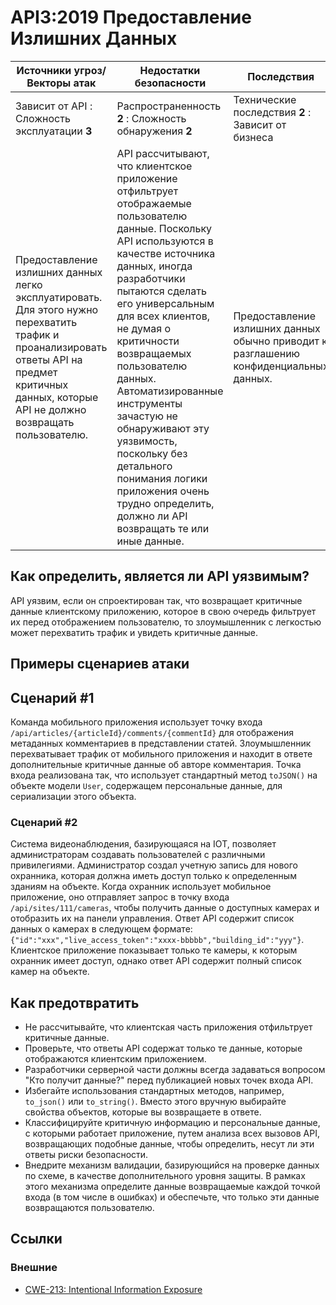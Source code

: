 # API3:2019 Предоставление Излишних Данных

| Источники угроз/Векторы атак | Недостатки безопасности | Последствия |
| - | - | - |
| Зависит от API : Сложность эксплуатации **3** | Распространенность **2** : Сложность обнаружения **2** | Технические последствия **2** : Зависит от бизнеса |
| Предоставление излишних данных легко эксплуатировать. Для этого нужно перехватить трафик и проанализировать ответы API на предмет критичных данных, которые API не должно возвращать пользователю. | API рассчитывают, что клиентское приложение отфильтрует отображаемые пользователю данные. Поскольку API используются в качестве источника данных, иногда разработчики пытаются сделать его универсальным для всех клиентов, не думая о критичности возвращаемых пользователю данных. Автоматизированные инструменты зачастую не обнаруживают эту уязвимость, поскольку без детального понимания логики приложения очень трудно определить, должно ли API возвращать те или иные данные. | Предоставление излишних данных обычно приводит к разглашению конфиденциальных данных. |

## Как определить, является ли API уязвимым?

API уязвим, если он спроектирован так, что возвращает критичные данные клиентскому приложению, которое в свою очередь фильтрует их перед отображением пользователю, то злоумышленник с легкостью может перехватить трафик и увидеть критичные данные.

## Примеры сценариев атаки

## Сценарий #1

Команда мобильного приложения использует точку входа `/api/articles/{articleId}/comments/{commentId}` для отображения метаданных комментариев в представлении статей. Злоумышленник перехватывает трафик от мобильного приложения и находит в ответе дополнительные критичные данные об авторе комментария. Точка входа реализована так, что использует стандартный метод `toJSON()` на объекте модели `User`, содержащем персональные данные, для сериализации этого объекта.


### Сценарий #2

Система видеонаблюдения, базирующаяся на IOT, позволяет администраторам создавать пользователей с различными привилегиями. Администратор создал учетную запись для нового охранника, которая должна иметь доступ только к определенным зданиям на объекте. Когда охранник использует мобильное приложение, оно отправляет запрос в точку входа `/api/sites/111/cameras`, чтобы получить данные о доступных камерах и отобразить их на панели управления. Ответ API содержит список данных о камерах в следующем формате: `{"id":"xxx","live_access_token":"xxxx-bbbbb","building_id":"yyy"}`. Клиентское приложение показывает только те камеры, к которым охранник имеет доступ, однако ответ API содержит полный список камер на объекте.

## Как предотвратить

* Не рассчитывайте, что клиентская часть приложения отфильтрует критичные данные.
* Проверьте, что ответы API содержат только те данные, которые отображаются клиентским приложением.
* Разработчики серверной части должны всегда задаваться вопросом "Кто получит данные?" перед публикацией новых точек входа API.
* Избегайте использования стандартных методов, например, `to_json()` или `to_string()`. Вместо этого вручную выбирайте свойства объектов, которые вы возвращаете в ответе.
* Классифицируйте критичную информацию и персональные данные, с которыми работает приложение, путем анализа всех вызовов API, возвращающих подобные данные, чтобы определить, несут ли эти ответы риски безопасности.
* Внедрите механизм валидации, базирующийся на проверке данных по схеме, в качестве дополнительного уровня защиты. В рамках этого механизма определите данные возвращаемые каждой точкой входа (в том числе в ошибках) и обеспечьте, что только эти данные возвращаются пользователю.

## Ссылки

### Внешние

* [CWE-213: Intentional Information Exposure][1]

[1]: https://cwe.mitre.org/data/definitions/213.html
